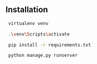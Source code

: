 ## Installation

```bash
 virtualenv venv

 .\venv\Scripts\activate

 pip install -r requirements.txt

 python manage.py runserver

```

